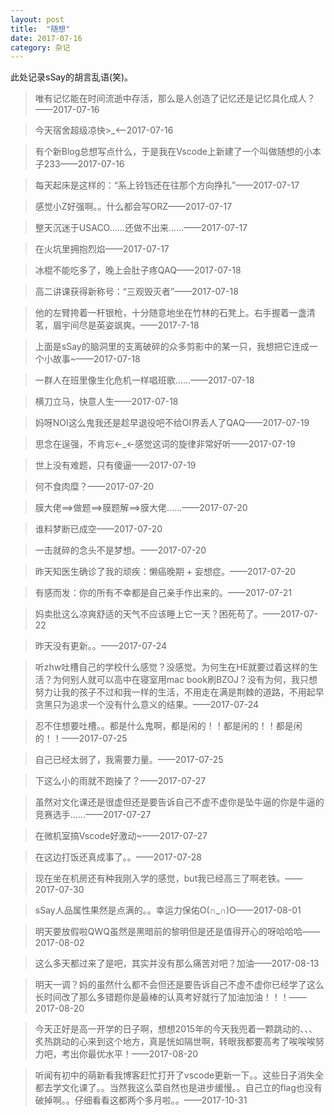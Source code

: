 ```yaml
---
layout: post
title:  "随想"
date: 2017-07-16
category: 杂记
---
```


此处记录sSay的胡言乱语(笑)。

> 唯有记忆能在时间流逝中存活，那么是人创造了记忆还是记忆具化成人？——2017-07-16

> 今天宿舍超级凉快>_<——2017-07-16

> 有个新Blog总想写点什么，于是我在Vscode上新建了一个叫做随想的小本子233——2017-07-16

> 每天起床是这样的：“系上铃铛还在往那个方向挣扎”——2017-07-17

> 感觉小Z好强啊。。什么都会写ORZ——2017-07-17

> 整天沉迷于USACO……还做不出来……——2017-07-17

> 在火坑里拥抱烈焰——2017-07-17

> 冰棍不能吃多了，晚上会肚子疼QAQ——2017-07-18

> 高二讲课获得新称号：“三观毁灭者”——2017-07-18

> 他的左臂挎着一杆银枪，十分随意地坐在竹林的石凳上。右手握着一盏清茗，眉宇间尽是英姿飒爽。——2017-7-18

> 上面是sSay的脑洞里的支离破碎的众多剪影中的某一只，我想把它连成一个小故事~——2017-07-18

> 一群人在班里像生化危机一样唱班歌……——2017-07-18

> 横刀立马，快意人生——2017-07-18

> 妈呀NOI这么鬼我还是趁早退役吧不给OI界丢人了QAQ——2017-07-19

> 思念在逞强，不肯忘←_←感觉这词的旋律非常好听——2017-07-19

> 世上没有难题，只有傻逼——2017-07-19

> 何不食肉糜？——2017-07-20

> 膜大佬==>做题==>膜题解==>膜大佬……——2017-07-20

> 谁料梦断已成空——2017-07-20

> 一击就碎的念头不是梦想。——2017-07-20

> 昨天知医生确诊了我的顽疾：懒癌晚期 + 妄想症。——2017-07-20

> 有感而发：你的所有不幸都是自己亲手作出来的。——2017-07-21

> 妈卖批这么凉爽舒适的天气不应该睡上它一天？困死苟了。——2017-07-22

> 昨天没有更新。。——2017-07-24

> 听zhw吐槽自己的学校什么感觉？没感觉。为何生在HE就要过着这样的生活？为何别人就可以高中在寝室用mac book刷BZOJ？没有为何，我只想努力让我的孩子不过和我一样的生活，不用走在满是荆棘的道路，不用起早贪黑只为追求一个没有什么意义的结果。——2017-07-24

> 忍不住想要吐槽。。都是什么鬼啊，都是闲的！！都是闲的！！都是闲的！！——2017-07-25

> 自己已经太弱了，我需要力量。——2017-07-25

> 下这么小的雨就不跑操了？——2017-07-27

> 虽然对文化课还是很虚但还是要告诉自己不虚不虚你是坠牛逼的你是牛逼的竞赛选手……——2017-07-27

> 在微机室搞Vscode好激动~——2017-07-27

> 在这边打饭还真成事了。。——2017-07-28

> 现在坐在机房还有种我刚入学的感觉，but我已经高三了啊老铁。——2017-07-30

> sSay人品属性果然是点满的。。幸运力保佑O(∩_∩)O——2017-08-01

> 明天要放假啦QWQ虽然是黑暗前的黎明但是还是值得开心的呀哈哈哈——2017-08-02

> 这么多天都过来了是吧，其实并没有那么痛苦对吧？加油——2017-08-13

> 明天一调？妈的虽然什么都不会但还是要告诉自己不虚不虚你已经学了这么长时间改了那么多错题你是最棒的认真考好就行了加油加油！！！——2017-08-20

> 今天正好是高一开学的日子啊，想想2015年的今天我兜着一颗跳动的、、、炙热跳动的心来到这个地方，真是恍如隔世啊，转眼我都要高考了唉唉唉努力吧，考出你最优水平！——2017-08-20

> 听闻有初中的萌新看我博客赶忙打开了vscode更新一下。。这些日子消失全都去学文化课了。。当然我这么菜自然也是进步缓慢。。自己立的flag也没有破掉啊。。仔细看看这都两个多月啦。。——2017-10-31